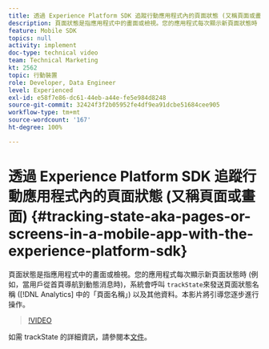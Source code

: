 ```yaml
---
title: 透過 Experience Platform SDK 追蹤行動應用程式內的頁面狀態 (又稱頁面或畫面)
description: 頁面狀態是指應用程式中的畫面或檢視。您的應用程式每次顯示新頁面狀態時 (例如，當用戶從首頁導航到動態消息時)，系統會呼叫 “ trackState” 來發送頁面狀態名稱 (Analytics 中的「頁面名稱」) 以及其他資料。本影片將引導您逐步進行操作。
feature: Mobile SDK
topics: null
activity: implement
doc-type: technical video
team: Technical Marketing
kt: 2562
topic: 行動裝置
role: Developer, Data Engineer
level: Experienced
exl-id: e58f7e86-dc61-44eb-a44e-fe5e984d8248
source-git-commit: 32424f3f2b05952fe4df9ea91dcbe51684cee905
workflow-type: tm+mt
source-wordcount: '167'
ht-degree: 100%

---
```


# 透過 Experience Platform SDK 追蹤行動應用程式內的頁面狀態 (又稱頁面或畫面) {#tracking-state-aka-pages-or-screens-in-a-mobile-app-with-the-experience-platform-sdk}

頁面狀態是指應用程式中的畫面或檢視。您的應用程式每次顯示新頁面狀態時 (例如，當用戶從首頁導航到動態消息時)，系統會呼叫 `trackState`來發送頁面狀態名稱 ([!DNL Analytics] 中的「頁面名稱」) 以及其他資料。本影片將引導您逐步進行操作。

>[!VIDEO](https://video.tv.adobe.com/v/26260/?quality=12)

如需 trackState 的詳細資訊，請參閱本[文件](https://aep-sdks.gitbook.io/docs/using-mobile-extensions/mobile-core/configuration-reference/mobile-core-api-reference)。
